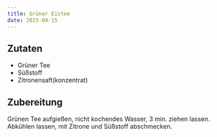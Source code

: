 ```yaml
---
title: Grüner Eistee
date: 2015-04-15
---
```


## Zutaten
- Grüner Tee
- Süßstoff
- Zitronensaft(konzentrat)

## Zubereitung
Grünen Tee aufgießen, nicht kochendes Wasser, 3 min. ziehen lassen.
Abkühlen lassen, mit Zitrone und Süßstoff abschmecken.
